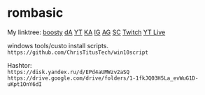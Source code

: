 # rombasic
My linktree:
[boosty](https://www.boosty.to/arleenlasleur)
[dA](https://www.deviantart.com/arleenconroy)
[YT](https://www.youtube.com/channel/UCeADT00Qq2Trvdd2MLlQY6A)
[KA](https://krita-artists.org/u/arleen_lasleur)
[IG](https://instagram.com/arleenlasleur)
[AG](https://community.alexgyver.ru/threads/ultrazvukovoj-komandnyj-interfejs-dlja-pk.6067/)
[SC](https://soundcloud.com/arleenlasleur)
[Twitch](https://www.twitch.tv/arleenlasleur)
[YT Live](https://www.youtube.com/channel/UCUtkG45t9PhifJjnzuKnLCg)
  
windows tools/custo install scripts.  
`https://github.com/ChrisTitusTech/win10script`

Hashtor:  
`https://disk.yandex.ru/d/EPd4aUMWzv2aSQ`  
`https://drive.google.com/drive/folders/1-1fkJQ03H5La_evWuG1D-uKpt1OnY6dI`
  

